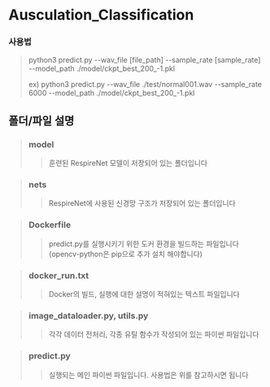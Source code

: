 # Ausculation_Classification

### 사용법
> python3 predict.py --wav_file [file_path] --sample_rate [sample_rate] --model_path ./model/ckpt_best_200_-1.pkl
> 
> ex) python3 predict.py --wav_file ./test/normal001.wav --sample_rate 6000 --model_path ./model/ckpt_best_200_-1.pkl


## 폴더/파일 설명
> ### model
> > 훈련된 RespireNet 모델이 저장되어 있는 폴더입니다

> ### nets
> > RespireNet에 사용된 신경망 구조가 저장되어 있는 폴더입니다

> ### Dockerfile
> > predict.py를 실행시키기 위한 도커 환경을 빌드하는 파일입니다 (opencv-python은 pip으로 추가 설치 해야합니다)

> ### docker_run.txt
> > Docker의 빌드, 실행에 대한 설명이 적혀있는 텍스트 파일입니다

> ### image_dataloader.py, utils.py
> > 각각 데이터 전처리, 각종 유틸 함수가 작성되어 있는 파이썬 파일입니다

> ### predict.py
> > 실행되는 메인 파이썬 파일입니다. 사용법은 위를 참고하시면 됩니다
